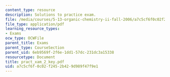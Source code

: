 ```yaml
---
content_type: resource
description: Solutions to practice exam.
file: /media/courses/5-13-organic-chemistry-ii-fall-2006/a7c5cf6f0c02f2452b429d989f47f9e1_pract_xam_2_key.pdf
file_type: application/pdf
learning_resource_types:
- Exams
ocw_type: OCWFile
parent_title: Exams
parent_type: CourseSection
parent_uid: 6eb9569f-2f6e-1dd1-57dc-231dc3a15338
resourcetype: Document
title: pract_xam_2_key.pdf
uid: a7c5cf6f-0c02-f245-2b42-9d989f47f9e1
---
```

